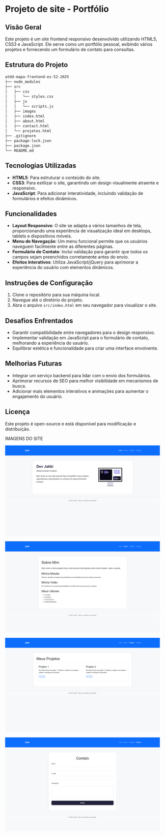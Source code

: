 # Projeto de site - Portfólio

## Visão Geral
Este projeto é um site frontend responsivo desenvolvido utilizando HTML5, CSS3 e JavaScript. Ele serve como um portfólio pessoal, exibindo vários projetos e fornecendo um formulário de contato para consultas.

## Estrutura do Projeto
```
atdd-mapa-frontend-es-52-2025
├── node_modules
├── src
│   ├── css
│   │   └── styles.css
│   ├── js
│   │   └── scripts.js
│   ├── images
│   ├── index.html
│   ├── about.html
│   ├── contact.html
│   └── projetos.html
├── .gitignore
├── package-lock.json
├── package.json
└── README.md
```

## Tecnologias Utilizadas
- **HTML5**: Para estruturar o conteúdo do site.
- **CSS3**: Para estilizar o site, garantindo um design visualmente atraente e responsivo.
- **JavaScript**: Para adicionar interatividade, incluindo validação de formulários e efeitos dinâmicos.

## Funcionalidades
- **Layout Responsivo**: O site se adapta a vários tamanhos de tela, proporcionando uma experiência de visualização ideal em desktops, tablets e dispositivos móveis.
- **Menu de Navegação**: Um menu funcional permite que os usuários naveguem facilmente entre as diferentes páginas.
- **Formulário de Contato**: Inclui validação para garantir que todos os campos sejam preenchidos corretamente antes do envio.
- **Efeitos Interativos**: Utiliza JavaScript/jQuery para aprimorar a experiência do usuário com elementos dinâmicos.

## Instruções de Configuração
1. Clone o repositório para sua máquina local.
2. Navegue até o diretório do projeto.
3. Abra o arquivo `src/index.html` em seu navegador para visualizar o site.

## Desafios Enfrentados
- Garantir compatibilidade entre navegadores para o design responsivo.
- Implementar validação em JavaScript para o formulário de contato, melhorando a experiência do usuário.
- Equilibrar estética e funcionalidade para criar uma interface envolvente.

## Melhorias Futuras
- Integrar um serviço backend para lidar com o envio dos formulários.
- Aprimorar recursos de SEO para melhor visibilidade em mecanismos de busca.
- Adicionar mais elementos interativos e animações para aumentar o engajamento do usuário.

## Licença
Este projeto é open-source e está disponível para modificação e distribuição.

IMAGENS DO SITE

![Inicio](image.png)

![Sobre](image-1.png)

![Projetos](image-2.png)

![Contato](image-3.png)